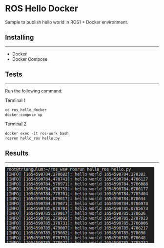 # ROS Hello Docker

Sample to publish hello world in ROS1 + Docker environment.

## Installing

---

- Docker
- Docker Compose

## Tests

---

Run the following command:

Terminal 1
```shell
cd ros_hello_docker
docker-compose up
```

Terminal 2
```shell
docker exec -it ros-work bash
rosrun hello_ros hello.py
```

## Results

---

![ros_hello_demo](docs/figures/ros_hello_demo.png)

